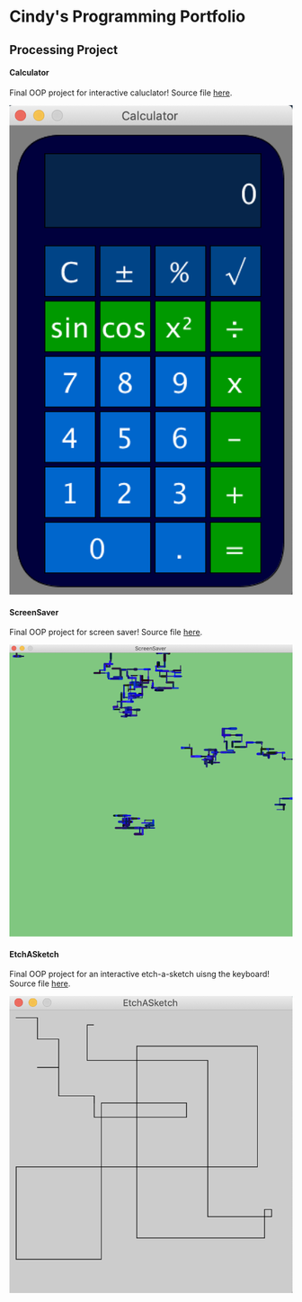 # Cindy's Programming Portfolio

## Processing Project

#### Calculator
Final OOP project for interactive caluclator! Source file [here](https://github.com/cindydtra/ProgrammingPortfolio2021/tree/gh-pages/src/Calculator).

![Calculator](https://github.com/cindydtra/ProgrammingPortfolio2021/blob/gh-pages/Images/Calc.png?raw=true)

#### ScreenSaver
Final OOP project for screen saver! Source file [here](https://github.com/cindydtra/ProgrammingPortfolio2021/tree/gh-pages/src/ScreenSaver).

![ScreenSaver](https://github.com/cindydtra/ProgrammingPortfolio2021/blob/gh-pages/Images/ScreenSaver.png?raw=true)

#### EtchASketch
Final OOP project for an interactive etch-a-sketch uisng the keyboard! Source file [here](https://github.com/cindydtra/ProgrammingPortfolio2021/tree/gh-pages/src/EtchASketch).

![EtchASketch](https://github.com/cindydtra/ProgrammingPortfolio2021/blob/gh-pages/Images/EtchASketch.png?raw=true)
